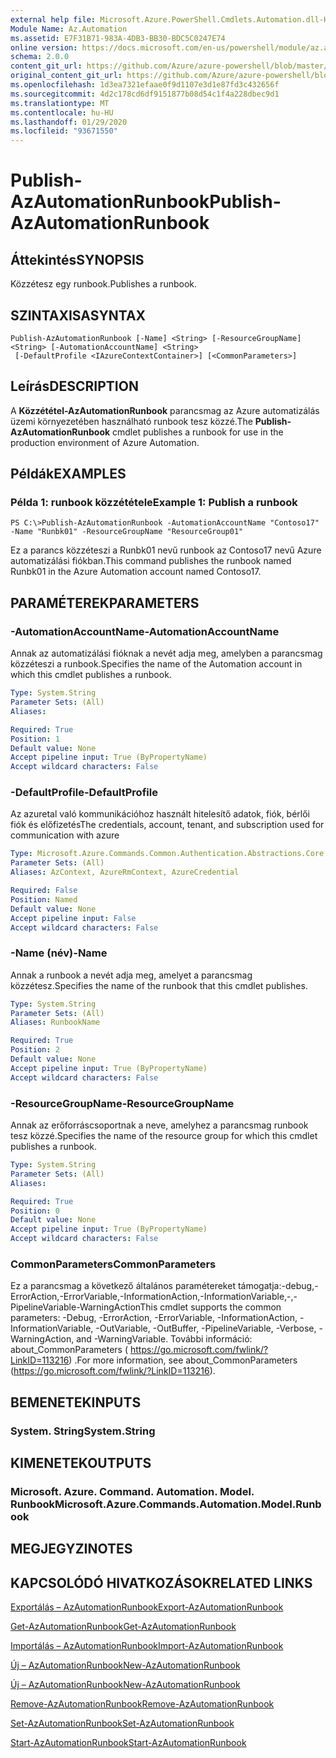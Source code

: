 ```yaml
---
external help file: Microsoft.Azure.PowerShell.Cmdlets.Automation.dll-Help.xml
Module Name: Az.Automation
ms.assetid: E7F31B71-983A-4DB3-BB30-BDC5C0247E74
online version: https://docs.microsoft.com/en-us/powershell/module/az.automation/publish-azautomationrunbook
schema: 2.0.0
content_git_url: https://github.com/Azure/azure-powershell/blob/master/src/Automation/Automation/help/Publish-AzAutomationRunbook.md
original_content_git_url: https://github.com/Azure/azure-powershell/blob/master/src/Automation/Automation/help/Publish-AzAutomationRunbook.md
ms.openlocfilehash: 1d3ea7321efaae0f9d1107e3d1e87fd3c432656f
ms.sourcegitcommit: 4d2c178cd6df9151877b08d54c1f4a228dbec9d1
ms.translationtype: MT
ms.contentlocale: hu-HU
ms.lasthandoff: 01/29/2020
ms.locfileid: "93671550"
---
```

# <span data-ttu-id="998e3-101">Publish-AzAutomationRunbook</span><span class="sxs-lookup"><span data-stu-id="998e3-101">Publish-AzAutomationRunbook</span></span>

## <span data-ttu-id="998e3-102">Áttekintés</span><span class="sxs-lookup"><span data-stu-id="998e3-102">SYNOPSIS</span></span>
<span data-ttu-id="998e3-103">Közzétesz egy runbook.</span><span class="sxs-lookup"><span data-stu-id="998e3-103">Publishes a runbook.</span></span>

## <span data-ttu-id="998e3-104">SZINTAXISA</span><span class="sxs-lookup"><span data-stu-id="998e3-104">SYNTAX</span></span>

```
Publish-AzAutomationRunbook [-Name] <String> [-ResourceGroupName] <String> [-AutomationAccountName] <String>
 [-DefaultProfile <IAzureContextContainer>] [<CommonParameters>]
```

## <span data-ttu-id="998e3-105">Leírás</span><span class="sxs-lookup"><span data-stu-id="998e3-105">DESCRIPTION</span></span>
<span data-ttu-id="998e3-106">A **Közzététel-AzAutomationRunbook** parancsmag az Azure automatizálás üzemi környezetében használható runbook tesz közzé.</span><span class="sxs-lookup"><span data-stu-id="998e3-106">The **Publish-AzAutomationRunbook** cmdlet publishes a runbook for use in the production environment of Azure Automation.</span></span>

## <span data-ttu-id="998e3-107">Példák</span><span class="sxs-lookup"><span data-stu-id="998e3-107">EXAMPLES</span></span>

### <span data-ttu-id="998e3-108">Példa 1: runbook közzététele</span><span class="sxs-lookup"><span data-stu-id="998e3-108">Example 1: Publish a runbook</span></span>
```
PS C:\>Publish-AzAutomationRunbook -AutomationAccountName "Contoso17" -Name "Runbk01" -ResourceGroupName "ResourceGroup01"
```

<span data-ttu-id="998e3-109">Ez a parancs közzéteszi a Runbk01 nevű runbook az Contoso17 nevű Azure automatizálási fiókban.</span><span class="sxs-lookup"><span data-stu-id="998e3-109">This command publishes the runbook named Runbk01 in the Azure Automation account named Contoso17.</span></span>

## <span data-ttu-id="998e3-110">PARAMÉTEREK</span><span class="sxs-lookup"><span data-stu-id="998e3-110">PARAMETERS</span></span>

### <span data-ttu-id="998e3-111">-AutomationAccountName</span><span class="sxs-lookup"><span data-stu-id="998e3-111">-AutomationAccountName</span></span>
<span data-ttu-id="998e3-112">Annak az automatizálási fióknak a nevét adja meg, amelyben a parancsmag közzéteszi a runbook.</span><span class="sxs-lookup"><span data-stu-id="998e3-112">Specifies the name of the Automation account in which this cmdlet publishes a runbook.</span></span>

```yaml
Type: System.String
Parameter Sets: (All)
Aliases:

Required: True
Position: 1
Default value: None
Accept pipeline input: True (ByPropertyName)
Accept wildcard characters: False
```

### <span data-ttu-id="998e3-113">-DefaultProfile</span><span class="sxs-lookup"><span data-stu-id="998e3-113">-DefaultProfile</span></span>
<span data-ttu-id="998e3-114">Az azuretal való kommunikációhoz használt hitelesítő adatok, fiók, bérlői fiók és előfizetés</span><span class="sxs-lookup"><span data-stu-id="998e3-114">The credentials, account, tenant, and subscription used for communication with azure</span></span>

```yaml
Type: Microsoft.Azure.Commands.Common.Authentication.Abstractions.Core.IAzureContextContainer
Parameter Sets: (All)
Aliases: AzContext, AzureRmContext, AzureCredential

Required: False
Position: Named
Default value: None
Accept pipeline input: False
Accept wildcard characters: False
```

### <span data-ttu-id="998e3-115">-Name (név)</span><span class="sxs-lookup"><span data-stu-id="998e3-115">-Name</span></span>
<span data-ttu-id="998e3-116">Annak a runbook a nevét adja meg, amelyet a parancsmag közzétesz.</span><span class="sxs-lookup"><span data-stu-id="998e3-116">Specifies the name of the runbook that this cmdlet publishes.</span></span>

```yaml
Type: System.String
Parameter Sets: (All)
Aliases: RunbookName

Required: True
Position: 2
Default value: None
Accept pipeline input: True (ByPropertyName)
Accept wildcard characters: False
```

### <span data-ttu-id="998e3-117">-ResourceGroupName</span><span class="sxs-lookup"><span data-stu-id="998e3-117">-ResourceGroupName</span></span>
<span data-ttu-id="998e3-118">Annak az erőforráscsoportnak a neve, amelyhez a parancsmag runbook tesz közzé.</span><span class="sxs-lookup"><span data-stu-id="998e3-118">Specifies the name of the resource group for which this cmdlet publishes a runbook.</span></span>

```yaml
Type: System.String
Parameter Sets: (All)
Aliases:

Required: True
Position: 0
Default value: None
Accept pipeline input: True (ByPropertyName)
Accept wildcard characters: False
```

### <span data-ttu-id="998e3-119">CommonParameters</span><span class="sxs-lookup"><span data-stu-id="998e3-119">CommonParameters</span></span>
<span data-ttu-id="998e3-120">Ez a parancsmag a következő általános paramétereket támogatja:-debug,-ErrorAction,-ErrorVariable,-InformationAction,-InformationVariable,-,-PipelineVariable-WarningAction</span><span class="sxs-lookup"><span data-stu-id="998e3-120">This cmdlet supports the common parameters: -Debug, -ErrorAction, -ErrorVariable, -InformationAction, -InformationVariable, -OutVariable, -OutBuffer, -PipelineVariable, -Verbose, -WarningAction, and -WarningVariable.</span></span> <span data-ttu-id="998e3-121">További információ: about_CommonParameters ( https://go.microsoft.com/fwlink/?LinkID=113216) .</span><span class="sxs-lookup"><span data-stu-id="998e3-121">For more information, see about_CommonParameters (https://go.microsoft.com/fwlink/?LinkID=113216).</span></span>

## <span data-ttu-id="998e3-122">BEMENETEK</span><span class="sxs-lookup"><span data-stu-id="998e3-122">INPUTS</span></span>

### <span data-ttu-id="998e3-123">System. String</span><span class="sxs-lookup"><span data-stu-id="998e3-123">System.String</span></span>

## <span data-ttu-id="998e3-124">KIMENETEK</span><span class="sxs-lookup"><span data-stu-id="998e3-124">OUTPUTS</span></span>

### <span data-ttu-id="998e3-125">Microsoft. Azure. Command. Automation. Model. Runbook</span><span class="sxs-lookup"><span data-stu-id="998e3-125">Microsoft.Azure.Commands.Automation.Model.Runbook</span></span>

## <span data-ttu-id="998e3-126">MEGJEGYZI</span><span class="sxs-lookup"><span data-stu-id="998e3-126">NOTES</span></span>

## <span data-ttu-id="998e3-127">KAPCSOLÓDÓ HIVATKOZÁSOK</span><span class="sxs-lookup"><span data-stu-id="998e3-127">RELATED LINKS</span></span>

[<span data-ttu-id="998e3-128">Exportálás – AzAutomationRunbook</span><span class="sxs-lookup"><span data-stu-id="998e3-128">Export-AzAutomationRunbook</span></span>](./Export-AzAutomationRunbook.md)

[<span data-ttu-id="998e3-129">Get-AzAutomationRunbook</span><span class="sxs-lookup"><span data-stu-id="998e3-129">Get-AzAutomationRunbook</span></span>](./Get-AzAutomationRunbook.md)

[<span data-ttu-id="998e3-130">Importálás – AzAutomationRunbook</span><span class="sxs-lookup"><span data-stu-id="998e3-130">Import-AzAutomationRunbook</span></span>](./Import-AzAutomationRunbook.md)

[<span data-ttu-id="998e3-131">Új – AzAutomationRunbook</span><span class="sxs-lookup"><span data-stu-id="998e3-131">New-AzAutomationRunbook</span></span>](./New-AzAutomationRunbook.md)

[<span data-ttu-id="998e3-132">Új – AzAutomationRunbook</span><span class="sxs-lookup"><span data-stu-id="998e3-132">New-AzAutomationRunbook</span></span>](./New-AzAutomationRunbook.md)

[<span data-ttu-id="998e3-133">Remove-AzAutomationRunbook</span><span class="sxs-lookup"><span data-stu-id="998e3-133">Remove-AzAutomationRunbook</span></span>](./Remove-AzAutomationRunbook.md)

[<span data-ttu-id="998e3-134">Set-AzAutomationRunbook</span><span class="sxs-lookup"><span data-stu-id="998e3-134">Set-AzAutomationRunbook</span></span>](./Set-AzAutomationRunbook.md)

[<span data-ttu-id="998e3-135">Start-AzAutomationRunbook</span><span class="sxs-lookup"><span data-stu-id="998e3-135">Start-AzAutomationRunbook</span></span>](./Start-AzAutomationRunbook.md)


